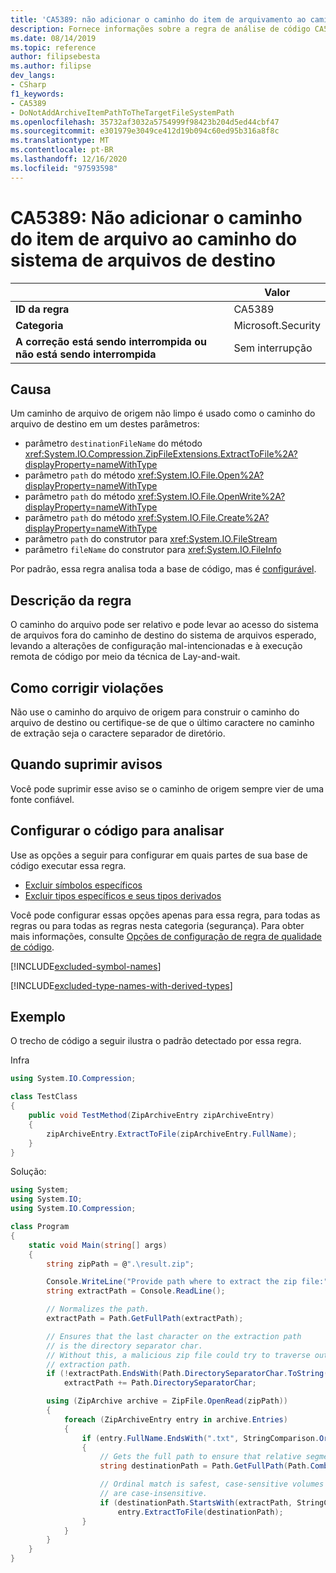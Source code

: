 ```yaml
---
title: 'CA5389: não adicionar o caminho do item de arquivamento ao caminho do sistema de arquivos de destino (análise de código)'
description: Fornece informações sobre a regra de análise de código CA5389, incluindo causas, como corrigir violações e quando suprimir.
ms.date: 08/14/2019
ms.topic: reference
author: filipsebesta
ms.author: filipse
dev_langs:
- CSharp
f1_keywords:
- CA5389
- DoNotAddArchiveItemPathToTheTargetFileSystemPath
ms.openlocfilehash: 35732af3032a5754999f98423b204d5ed44cbf47
ms.sourcegitcommit: e301979e3049ce412d19b094c60ed95b316a8f8c
ms.translationtype: MT
ms.contentlocale: pt-BR
ms.lasthandoff: 12/16/2020
ms.locfileid: "97593598"
---
```

# <a name="ca5389-do-not-add-archive-items-path-to-the-target-file-system-path"></a>CA5389: Não adicionar o caminho do item de arquivo ao caminho do sistema de arquivos de destino

| | Valor |
|-|-|
| **ID da regra** |CA5389|
| **Categoria** |Microsoft.Security|
| **A correção está sendo interrompida ou não está sendo interrompida** |Sem interrupção|

## <a name="cause"></a>Causa

Um caminho de arquivo de origem não limpo é usado como o caminho do arquivo de destino em um destes parâmetros:

- parâmetro `destinationFileName` do método <xref:System.IO.Compression.ZipFileExtensions.ExtractToFile%2A?displayProperty=nameWithType>
- parâmetro `path` do método <xref:System.IO.File.Open%2A?displayProperty=nameWithType>
- parâmetro `path` do método <xref:System.IO.File.OpenWrite%2A?displayProperty=nameWithType>
- parâmetro `path` do método <xref:System.IO.File.Create%2A?displayProperty=nameWithType>
- parâmetro `path` do construtor para <xref:System.IO.FileStream>
- parâmetro `fileName` do construtor para <xref:System.IO.FileInfo>

Por padrão, essa regra analisa toda a base de código, mas é [configurável](#configure-code-to-analyze).

## <a name="rule-description"></a>Descrição da regra

O caminho do arquivo pode ser relativo e pode levar ao acesso do sistema de arquivos fora do caminho de destino do sistema de arquivos esperado, levando a alterações de configuração mal-intencionadas e à execução remota de código por meio da técnica de Lay-and-wait.

## <a name="how-to-fix-violations"></a>Como corrigir violações

Não use o caminho do arquivo de origem para construir o caminho do arquivo de destino ou certifique-se de que o último caractere no caminho de extração seja o caractere separador de diretório.

## <a name="when-to-suppress-warnings"></a>Quando suprimir avisos

Você pode suprimir esse aviso se o caminho de origem sempre vier de uma fonte confiável.

## <a name="configure-code-to-analyze"></a>Configurar o código para analisar

Use as opções a seguir para configurar em quais partes de sua base de código executar essa regra.

- [Excluir símbolos específicos](#exclude-specific-symbols)
- [Excluir tipos específicos e seus tipos derivados](#exclude-specific-types-and-their-derived-types)

Você pode configurar essas opções apenas para essa regra, para todas as regras ou para todas as regras nesta categoria (segurança). Para obter mais informações, consulte [Opções de configuração de regra de qualidade de código](../code-quality-rule-options.md).

[!INCLUDE[excluded-symbol-names](~/includes/code-analysis/excluded-symbol-names.md)]

[!INCLUDE[excluded-type-names-with-derived-types](~/includes/code-analysis/excluded-type-names-with-derived-types.md)]

## <a name="example"></a>Exemplo

O trecho de código a seguir ilustra o padrão detectado por essa regra.

Infra

```csharp
using System.IO.Compression;

class TestClass
{
    public void TestMethod(ZipArchiveEntry zipArchiveEntry)
    {
        zipArchiveEntry.ExtractToFile(zipArchiveEntry.FullName);
    }
}
```

Solução:

```csharp
using System;
using System.IO;
using System.IO.Compression;

class Program
{
    static void Main(string[] args)
    {
        string zipPath = @".\result.zip";

        Console.WriteLine("Provide path where to extract the zip file:");
        string extractPath = Console.ReadLine();

        // Normalizes the path.
        extractPath = Path.GetFullPath(extractPath);

        // Ensures that the last character on the extraction path
        // is the directory separator char.
        // Without this, a malicious zip file could try to traverse outside of the expected
        // extraction path.
        if (!extractPath.EndsWith(Path.DirectorySeparatorChar.ToString(), StringComparison.Ordinal))
            extractPath += Path.DirectorySeparatorChar;

        using (ZipArchive archive = ZipFile.OpenRead(zipPath))
        {
            foreach (ZipArchiveEntry entry in archive.Entries)
            {
                if (entry.FullName.EndsWith(".txt", StringComparison.OrdinalIgnoreCase))
                {
                    // Gets the full path to ensure that relative segments are removed.
                    string destinationPath = Path.GetFullPath(Path.Combine(extractPath, entry.FullName));

                    // Ordinal match is safest, case-sensitive volumes can be mounted within volumes that
                    // are case-insensitive.
                    if (destinationPath.StartsWith(extractPath, StringComparison.Ordinal))
                        entry.ExtractToFile(destinationPath);
                }
            }
        }
    }
}
```
